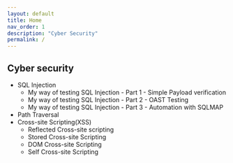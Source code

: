 ```yaml
---
layout: default
title: Home
nav_order: 1
description: "Cyber Security"
permalink: /
---
```



## Cyber security

- SQL Injection 
    - My way of testing SQL Injection - Part 1 - Simple Payload verification
    - My way of testing SQL Injection - Part 2 - OAST Testing
    - My way of testing SQL Injection - Part 3 - Automation with SQLMAP
- Path Traversal
- Cross-site Scripting(XSS)
    - Reflected Cross-site scripting
    - Stored Cross-site Scripting
    - DOM Cross-site Scripting
    - Self Cross-site Scripting

